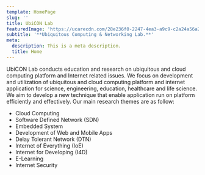 ```yaml
---
template: HomePage
slug: ''
title: UbiCON Lab
featuredImage: 'https://ucarecdn.com/28e236f0-2247-4ea3-a9c9-c2a24a56a2e8/'
subtitle: '**Ubiquitous Computing & Networking Lab.**'
meta:
  description: This is a meta description.
  title: Home
---
```

UbiCON Lab conducts education and research on ubiquitous and cloud computing platform and Internet related issues. We focus on development and utilization of ubiquitous and cloud computing platform and internet application for science, engineering, education, healthcare and life science. We aim to develop a new technique that enable application run on platform efficiently and effectively. Our main research themes are as follow:



* Cloud Computing
* Software Defined Network (SDN)
* Embedded System
* Development of Web and Mobile Apps
* Delay Tolerant Network (DTN)
* Internet of Everything (IoE)
* Internet for Developing (I4D)
* E-Learning
* Internet Security
